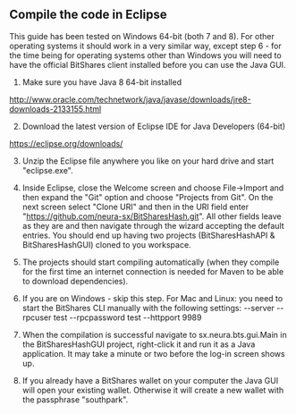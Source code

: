## Compile the code in Eclipse

This guide has been tested on Windows 64-bit (both 7 and 8). For other operating systems it should work in a very similar way, except step 6 - for the time being for operating systems other than Windows you will need to have the official BitShares client installed before you can use the Java GUI.

1. Make sure you have Java 8 64-bit installed

  http://www.oracle.com/technetwork/java/javase/downloads/jre8-downloads-2133155.html

2. Download the latest version of Eclipse IDE for Java Developers (64-bit)

  https://eclipse.org/downloads/

3. Unzip the Eclipse file anywhere you like on your hard drive and start "eclipse.exe".

4. Inside Eclipse, close the Welcome screen and choose File->Import and then expand the "Git" option and choose "Projects from Git". On the next screen select "Clone URI" and then in the URI field enter "https://github.com/neura-sx/BitSharesHash.git". All other fields leave as they are and then navigate through the wizard accepting the default entries. You should end up having two projects (BitSharesHashAPI & BitSharesHashGUI) cloned to you workspace.

5. The projects should start compiling automatically (when they compile for the first time an internet connection is needed for Maven to be able to download dependencies).

6. If you are on Windows - skip this step. For Mac and Linux: you need to start the BitShares CLI manually with the following settings: --server --rpcuser test --rpcpassword test --httpport 9989

7. When the compilation is successful navigate to sx.neura.bts.gui.Main in the BitSharesHashGUI project, right-click it and run it as a Java application. It may take a minute or two before the log-in screen shows up.

8. If you already have a BitShares wallet on your computer the Java GUI will open your existing wallet. Otherwise it will create a new wallet with the passphrase "southpark". 
